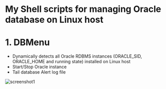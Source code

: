 My Shell scripts for managing Oracle database on Linux host
===========================================================

# 1. DBMenu

- Dynamically detects all Oracle RDBMS instances (ORACLE_SID, ORACLE_HOME and running state) installed on Linux host
- Start/Stop Oracle instance
- Tail database Alert log file

![screenshot1](https://user-images.githubusercontent.com/47243245/52118646-3366f700-2617-11e9-8081-21d2dbb1c860.png)
